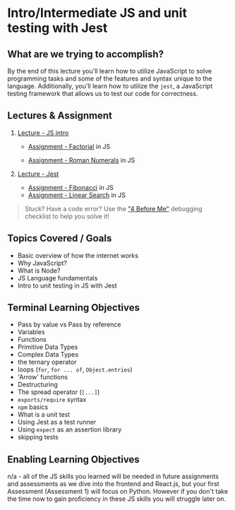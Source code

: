 # Intro/Intermediate JS and unit testing with Jest

## What are we trying to accomplish?

By the end of this lecture you'll learn how to utilize JavaScript to solve programming tasks and some of the features and syntax unique to the language. Additionally, you'll learn how to utilize the `jest`, a JavaScript testing framework that allows us to test our code for correctness.

## Lectures & Assignment

1. [Lecture - JS intro](./1-js-intro-to-js.md)

   - [Assignment - Factorial](https://github.com/Code-Platoon-Assignments/algo-factorial) in JS

   - [Assignment - Roman Numerals](https://github.com/Code-Platoon-Assignments/algo-roman-numerals) in JS

2. [Lecture - Jest](./2-intermediate-js-and-jest.md)

   - [Assignment - Fibonacci](https://github.com/Code-Platoon-Assignments/algo-fibonacci) in JS
   - [Assignment - Linear Search](https://github.com/Code-Platoon-Assignments/algo-linear-search) in JS

> Stuck? Have a code error? Use the ["4 Before Me"](https://docs.google.com/document/d/1nseOs5oabYBKNHfwJZNAR7GlU0zkZxNagsw63AD7XV0/edit) debugging checklist to help you solve it!

## Topics Covered / Goals

- Basic overview of how the internet works
- Why JavaScript?
- What is Node?
- JS Language fundamentals
- Intro to unit testing in JS with Jest

## Terminal Learning Objectives

- Pass by value vs Pass by reference
- Variables
- Functions
- Primitive Data Types
- Complex Data Types
- the ternary operator
- loops (`for`, `for ... of`, `Object.entries`)
- 'Arrow' functions
- Destructuring
- The spread operator (`[...]`)
- `exports/require` syntax
- `npm` basics
- What is a unit test
- Using Jest as a test runner
- Using `expect` as an assertion library
- skipping tests

## Enabling Learning Objectives

n/a - all of the JS skills you learned will be needed in future assignments and assessments as we dive into the frontend and React.js, but your first Assessment (Assessment 1) will focus on Python. However if you don't take the time now to gain proficiency in these JS skills you will struggle later on.

